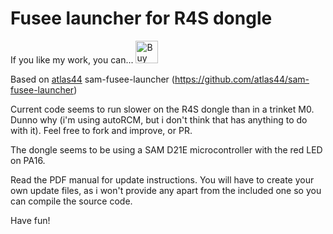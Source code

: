 # Fusee launcher for R4S dongle

If you like my work, you can... <a href='https://ko-fi.com/E1E0BN94' target='_blank'><img height='36' style='border:0px;height:36px;' src='https://az743702.vo.msecnd.net/cdn/kofi4.png?v=0' border='0' alt='Buy Me a Coffee at ko-fi.com' /></a>

Based on [atlas44](https://github.com/atlas44) sam-fusee-launcher (https://github.com/atlas44/sam-fusee-launcher)

Current code seems to run slower on the R4S dongle than in a trinket M0. Dunno why (i'm using autoRCM, but i don't think that has anything to do with it). Feel free to fork and improve, or PR.

The dongle seems to be using a SAM D21E microcontroller with the red LED on PA16.

Read the PDF manual for update instructions. You will have to create your own update files, as i won't provide any apart from the included one so you can compile the source code.

Have fun!

